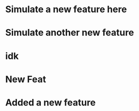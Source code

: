 # Simulate a new feature here

# Simulate another new feature

# idk

# New Feat

# Added a new feature
